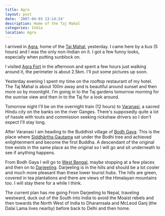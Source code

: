 ```yaml
---
title: Agra
layout: post
date: '2007-04-03 13:14:24'
description: Home of the Taj Mahal
categories: India
location: Agra
---
```

I arrived in [Agra][1], home of the [Taj Mahal][2], yesterday. I came here by a bus (5 hours) and I was the only non-Indian on it. I got a few funny looks, especially when putting sunblock on.

I visited [Agra Fort][3] in the afternoon and spent a few hours just walking around it, the perimeter is about 2.5km. I'll put some pictures up soon.

Yesterday evening I spent my time on the rooftop restaurant of my hotel. The Taj Mahal is about 100m away and is beautiful around sunset and then more so by moonlight. I'm going in to the Taj gardens tomorrow morning for the sunrise view and then in to the Taj for a look around.

Tomorrow night I'll be on the overnight train (12 hours) to [Varanasi][4], a sacred Hindu city on the banks on the river Ganges. There's supposedly quite a lot of hassle with touts and commission seeking rickshaw drivers so I don't expect I'll stay long.

After Varanasi I am heading to the Buddhist village of [Bodh Gaya][5]. This is the place where [Siddhārtha Gautama][6] sat under the Bodhi tree and achieved enlightenment and become the first Buddha. A descendant of the original tree exists in the same place as the original so I will go and sit underneath to see if anything happens.

From Bodh Gaya I will go to [West Bengal][7], maybe stopping at a few places and then on to [Darjeeling][8]. Darjeeling is in the hills and should be a lot cooler and much more pleasant than these lower tourist hubs. The hills are green, covered in tea plantations and there are views of the Himalayan mountains too. I will stay there for a while I think.

The current plan has me going From Darjeeling to Nepal, traveling westward, duck out of the South into India to avoid the Moaist rebels and then towards the North West of India to Dharamsala and McLeod Ganj (the Dalai Lama lives nearby) before back to Delhi and then home.


 [1]: http://en.wikipedia.org/wiki/Agra
 [2]: http://en.wikipedia.org/wiki/Taj_Mahal
 [3]: http://en.wikipedia.org/wiki/Agra_Fort
 [4]: http://en.wikipedia.org/wiki/Varanasi
 [5]: http://en.wikipedia.org/wiki/Bodh_Gaya
 [6]: http://en.wikipedia.org/wiki/Gautama_Buddha
 [7]: http://en.wikipedia.org/wiki/West_bengal
 [8]: http://en.wikipedia.org/wiki/Darjeeling

